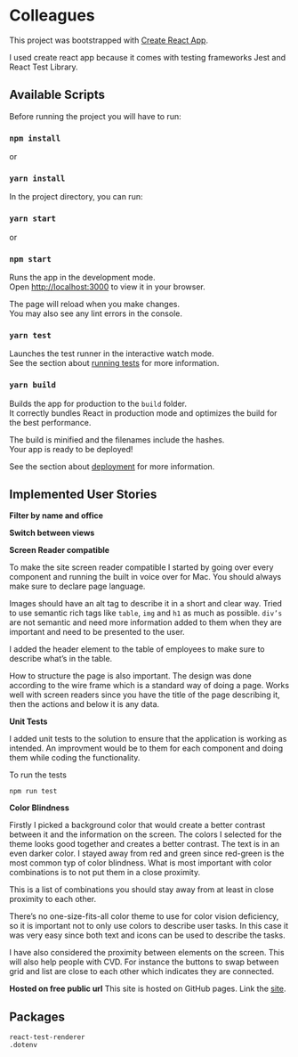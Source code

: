 # Colleagues

This project was bootstrapped with [Create React App](https://github.com/facebook/create-react-app).

I used create react app because it comes with testing frameworks Jest and React Test Library.

## Available Scripts

Before running the project you will have to run:

### `npm install`

or

### `yarn install`

In the project directory, you can run:

### `yarn start`

or

### `npm start`

Runs the app in the development mode.\
Open [http://localhost:3000](http://localhost:3000) to view it in your browser.

The page will reload when you make changes.\
You may also see any lint errors in the console.

### `yarn test`

Launches the test runner in the interactive watch mode.\
See the section about [running tests](https://facebook.github.io/create-react-app/docs/running-tests) for more information.

### `yarn build`

Builds the app for production to the `build` folder.\
It correctly bundles React in production mode and optimizes the build for the best performance.

The build is minified and the filenames include the hashes.\
Your app is ready to be deployed!

See the section about [deployment](https://facebook.github.io/create-react-app/docs/deployment) for more information.

## Implemented User Stories

**Filter by name and office**

**Switch between views**

**Screen Reader compatible**

To make the site screen reader compatible I started by going over every component and running the built in voice over for Mac. You should always make sure to declare page language.

Images should have an alt tag to describe it in a short and clear way.
Tried to use semantic rich tags like `table`, `img` and `h1` as much as possible. `div’s` are not semantic and need more information added to them when they are important and need to be presented to the user.

I added the header element to the table of employees to make sure to describe what’s in the table.

How to structure the page is also important. The design was done according to the wire frame which is a standard way of doing a page. Works well with screen readers since you have the title of the page describing it, then the actions and below it is any data.

**Unit Tests**

I added unit tests to the solution to ensure that the application is working as intended. An improvment would be to them for each component and doing them while coding the functionality.

To run the tests

```
npm run test
```

**Color Blindness**

Firstly I picked a background color that would create a better contrast between it and the information on the screen. The colors I selected for the theme looks good together and creates a better contrast. The text is in an even darker color. I stayed away from red and green since red-green is the most common typ of color blindness. What is most important with color combinations is to not put them in a close proximity.

This is a list of combinations you should stay away from at least in close proximity to each other.

There’s no one-size-fits-all color theme to use for color vision deficiency, so it is important not to only use colors to describe user tasks. In this case it was very easy since both text and icons can be used to describe the tasks.

I have also considered the proximity between elements on the screen. This will also help people with CVD. For instance the buttons to swap between grid and list are close to each other which indicates they are connected.

**Hosted on free public url**
This site is hosted on GitHub pages. Link the [site](http://juliahammenberg.github.io/tretton).

## Packages

```
react-test-renderer
.dotenv
```
